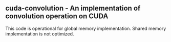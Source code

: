 ## cuda-convolution - An implementation of convolution operation on CUDA

This code is operational for global memory implementation. Shared memory implementation is not optimized.
